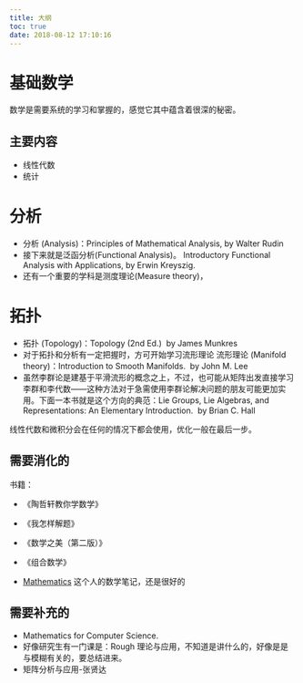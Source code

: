 ```yaml
---
title: 大纲
toc: true
date: 2018-08-12 17:10:16
---
```

# 基础数学

数学是需要系统的学习和掌握的，感觉它其中蕴含着很深的秘密。


## 主要内容

- 线性代数
- 统计




# 分析

* 分析 (Analysis)：Principles of Mathematical Analysis, by Walter Rudin
* 接下来就是泛函分析(Functional Analysis)。 Introductory Functional Analysis with Applications, by Erwin Kreyszig.
* 还有一个重要的学科是测度理论(Measure theory)，

# 拓扑

* 拓扑 (Topology)：Topology (2nd Ed.)  by James Munkres
* 对于拓扑和分析有一定把握时，方可开始学习流形理论 流形理论 (Manifold theory)：Introduction to Smooth Manifolds.  by John M. Lee
* 虽然李群论是建基于平滑流形的概念之上，不过，也可能从矩阵出发直接学习李群和李代数——这种方法对于急需使用李群论解决问题的朋友可能更加实用。下面一本书就是这个方向的典范：Lie Groups, Lie Algebras, and Representations: An Elementary Introduction.  by Brian C. Hall


线性代数和微积分会在任何的情况下都会使用，优化一般在最后一步。

## 需要消化的


书籍：

- 《陶哲轩教你学数学》
- 《我怎样解题》
- 《数学之美（第二版）》
- 《组合数学》

- [Mathematics](https://github.com/Ewenwan/Mathematics) 这个人的数学笔记，还是很好的



## 需要补充的

- Mathematics for Computer Science.
- 好像研究生有一门课是：Rough 理论与应用，不知道是讲什么的，好像是是与模糊有关的，要总结进来。
- 矩阵分析与应用-张贤达
